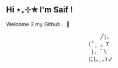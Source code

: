 ## Hi ⋆₊⊹✮ I'm Saif !
Welcome 2 my Github... 🤍
<pre>
                              ╱|、
                          (˚ˎ 。7  
                           |、˜〵          
                          じしˍ,)ノ
</pre>

